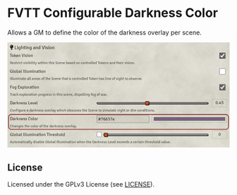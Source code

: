 # FVTT Configurable Darkness Color

Allows a GM to define the color of the darkness overlay per scene.

![Screenshot of darkness color field](docs/darknessColor.jpg)

## License

Licensed under the GPLv3 License (see [LICENSE](LICENSE)).
